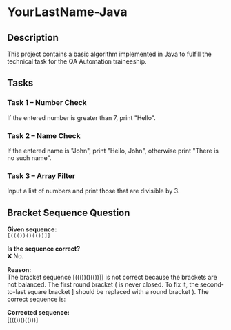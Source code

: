 # YourLastName-Java

## Description
This project contains a basic algorithm implemented in Java to fulfill the technical task for the QA Automation traineeship.

## Tasks

### Task 1 – Number Check
If the entered number is greater than 7, print "Hello".

### Task 2 – Name Check
If the entered name is "John", print "Hello, John", otherwise print "There is no such name".

### Task 3 – Array Filter
Input a list of numbers and print those that are divisible by 3.


## Bracket Sequence Question

**Given sequence:**  
`[((())()(())]]`

**Is the sequence correct?**  
❌ No.

**Reason:**  
The bracket sequence [((())()(())]] is not correct because the brackets are not balanced. The first round bracket ( is never closed.
To fix it, the second-to-last square bracket ] should be replaced with a round bracket ). The correct sequence is:

**Corrected sequence:**  
[((())()(()))]
